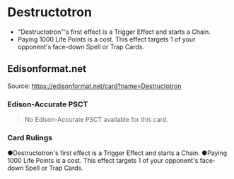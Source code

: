 # Destructotron

*   "Destructotron"'s first effect is a Trigger Effect and starts a Chain.
*   Paying 1000 Life Points is a cost. This effect targets 1 of your opponent's face-down Spell or Trap Cards.

## Edisonformat.net

Source: https://edisonformat.net/card?name=Destructotron

### Edison-Accurate PSCT

> No Edison-Accurate PSCT available for this card.

### Card Rulings

●Destructotron's first effect is a Trigger Effect and starts a Chain.
●Paying 1000 Life Points is a cost. This effect targets 1 of your opponent's face-down Spell or Trap Cards.
            